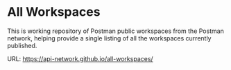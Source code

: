 # All Workspaces
This is working repository of Postman public workspaces from the Postman network, helping provide a single listing of all the workspaces currently published.

URL: https://api-network.github.io/all-workspaces/
